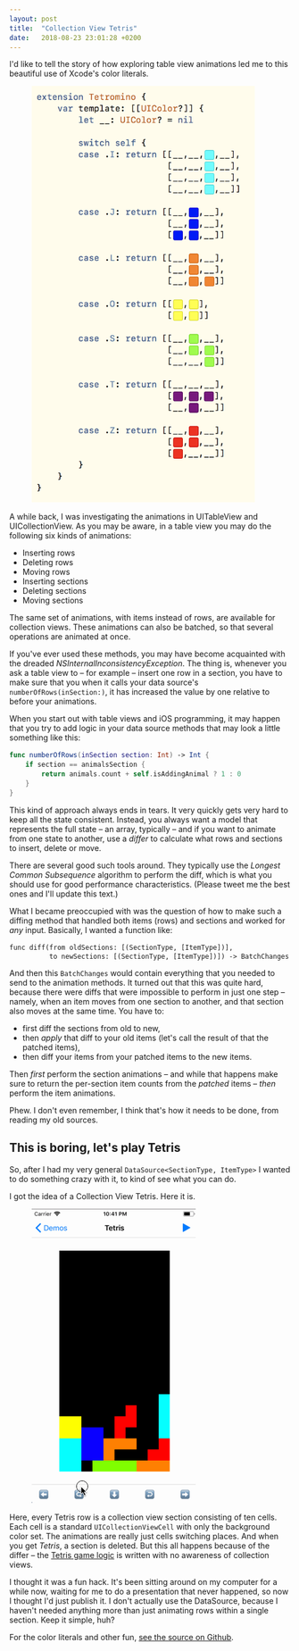 ```yaml
---
layout: post
title:  "Collection View Tetris"
date:   2018-08-23 23:01:28 +0200
---
```


I'd like to tell the story of how exploring table view animations led me to this beautiful use of Xcode's color literals.

<figure>
<img src="/images/collection-view-tetris/termino-color-literals.png" alt="Image of data structure in Swift that use color literals to specify Tetris shapes." width="400px" />
</figure>

A while back, I was investigating the animations in UITableView and UICollectionView.  As you may be aware, in a table view you may do the following six kinds of animations:

* Inserting rows
* Deleting rows
* Moving rows
* Inserting sections
* Deleting sections
* Moving sections

The same set of animations, with items instead of rows, are available for collection views. These animations can also be batched, so that several operations are animated at once. 

If you've ever used these methods, you may have become acquainted with the dreaded _NSInternalInconsistencyException_. The thing is, whenever you ask a table view to – for example – insert one row in a section, you have to make sure that you when it calls your data source's `numberOfRows(inSection:)`, it has increased the value by one relative to before your animations. 

When you start out with table views and iOS programming, it may happen that you try to add logic in your data source methods that may look a little something like this: 

```swift
func numberOfRows(inSection section: Int) -> Int {
    if section == animalsSection {
        return animals.count + self.isAddingAnimal ? 1 : 0 
    }
}
```

This kind of approach always ends in tears.  It very quickly gets very hard to keep all the state consistent.  Instead, you always want a model that represents the full state – an array, typically – and if you want to animate from one state to another, use a _differ_ to calculate what rows and sections to insert, delete or move.  

There are several good such tools around.  They typically use the _Longest Common Subsequence_ algorithm to perform the diff, which is what you should use for good performance characteristics.  (Please tweet me the best ones and I'll update this text.) 

What I became preoccupied with was the question of how to make such a diffing method that handled both items (rows) and sections and worked for _any_ input. Basically, I wanted a function like:

```
func diff(from oldSections: [(SectionType, [ItemType])], 
          to newSections: [(SectionType, [ItemType])]) -> BatchChanges
```
And then this `BatchChanges` would contain everything that you needed to send to the animation methods. It turned out that this was quite hard, because there were diffs that were impossible to perform in just one step – namely, when an item moves from one section to another, and that section also moves at the same time.  You have to:

* first diff the sections from old to new,
* then _apply_ that diff to your old items (let's call the result of that the patched items),
* then diff your items from your patched items to the new items. 

Then _first_ perform the section animations – and while that happens make sure to return the per-section item counts from the _patched_ items – _then_ perform the item animations.

Phew. I don't even remember, I think that's how it needs to be done, from reading my old sources. 

## This is boring, let's play Tetris

So, after I had my very general `DataSource<SectionType, ItemType>` I wanted to do something crazy with it, to kind of see what you can do. 

I got the idea of a Collection View Tetris. Here it is. 

<figure>
<img src="/images/collection-view-tetris/tetris.gif" alt="Screencap of me playing Tetris, badly." />
</figure>

Here, every Tetris row is a collection view section consisting of ten cells.  Each cell is a standard `UICollectionViewCell` with only the background color set. The animations are really just cells switching places.  And when you get _Tetris_, a section is deleted.  But this all happens because of the differ – the [Tetris game logic](https://github.com/skagedal/SKRBatchUpdates/blob/master/SKRBatchUpdatesDemo/SKRBatchUpdatesDemo/Tetris.swift) is written with no awareness of collection views.

I thought it was a fun hack.  It's been sitting around on my computer for a while now, waiting for me to do a presentation that never happened, so now I thought I'd just publish it.  I don't actually use the DataSource, because I haven't needed anything more than just animating rows within a single section.  Keep it simple, huh?

For the color literals and other fun, [see the source on Github](https://github.com/skagedal/SKRBatchUpdates).




